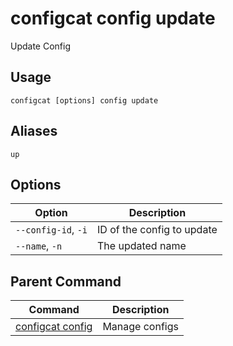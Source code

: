 # configcat config update
Update Config
## Usage
```
configcat [options] config update
```
## Aliases
`up`
## Options
| Option | Description |
| ------ | ----------- |
| `--config-id`, `-i` | ID of the config to update |
| `--name`, `-n` | The updated name |
## Parent Command
| Command | Description |
| ------ | ----------- |
| [configcat config](configcat-config.md) | Manage configs |
